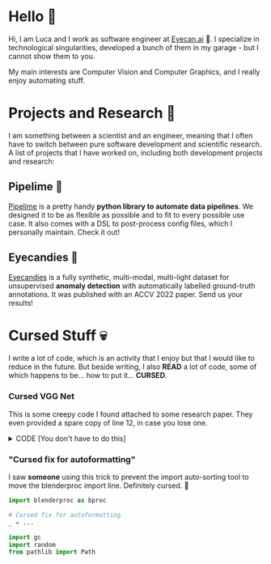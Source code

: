 # Hello 👋

Hi, I am Luca and I work as software engineer at [Eyecan.ai](https://eyecan.ai) :rocket:. 
I specialize in technological singularities, developed a bunch of them in my garage - but I cannot show them to you. 

My main interests are Computer Vision and Computer Graphics, and I really enjoy automating stuff.

# Projects and Research 🧪

I am something between a scientist and an engineer, meaning that I often have to switch between pure software development and scientific research. 
A list of projects that I have worked on, including both development projects and research:

## Pipelime 🍋

[Pipelime](https://github.com/eyecan-ai/pipelime-python.git) is a pretty handy **python library to automate data pipelines**. We designed it to be
as flexible as possible and to fit to every possible use case. It also comes with a DSL to post-process config files, which I personally maintain. Check it out!

## Eyecandies 🍬

[Eyecandies](https://eyecan-ai.github.io/eyecandies) is a fully synthetic, multi-modal, multi-light dataset for unsupervised **anomaly detection** with automatically labelled ground-truth annotations. It was published with an ACCV 2022 paper. Send us your results!

# Cursed Stuff :skull:

I write a lot of code, which is an activity that I enjoy but that I would like to reduce in the future. But beside writing, I also **READ** a lot of code, some of which happens to be... how to put it... **CURSED**.

### Cursed VGG Net

This is some creepy code I found attached to some research paper. They even provided a spare copy of line 12, in case you lose one.

<details markdown="1"> 
   <summary>CODE [You don't have to do this]</summary>
   
```python
class vggNet(nn.Module):
    def __init__(self, pretrained=True):
        super(vggNet, self).__init__()
        self.net = models.vgg16(pretrained=True).features.eval()

    def forward(self, x):


        out = []
        for i in range(len(self.net)):
            #x = self.net[i](x)
            x = self.net[i](x)
            #if i in [3, 8, 15, 22, 29]:
            #if i in [15]: #提取1，1/2，1/4的特征图
            if i in [8,15,22]: #提取1,1/2,1/4,1/8,1/16
                # print(self.net[i])
                out.append(x)
        return out
```

</details>

### "Cursed fix for autoformatting"

I saw **someone** using this trick to prevent the import auto-sorting tool to move the blenderproc import line.
Definitely cursed. 👀

```python
import blenderproc as bproc

# Cursed fix for autoformatting
_ = ...

import gc
import random
from pathlib import Path
```

</details>
